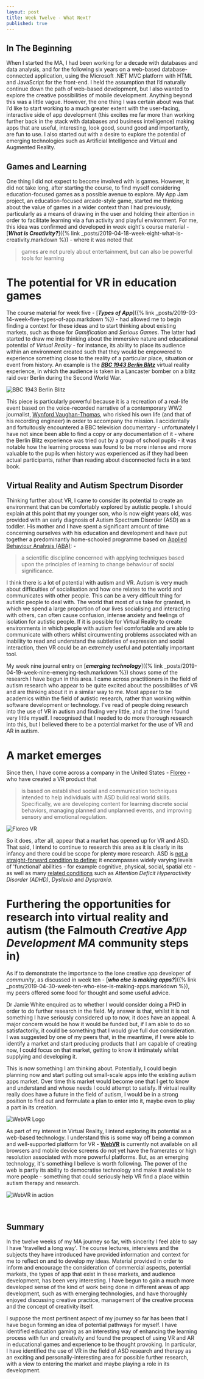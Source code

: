 ```yaml
---
layout: post
title: Week Twelve - What Next?
published: true
---
```


## In The Beginning

When I started the MA, I had been working for a decade with databases and data analysis, and for the following six years on a web-based database-connected application, using the Microsoft .NET MVC platform with HTML and JavaScript for the front-end. I held the assumption that I’d naturally continue down the path of web-based development, but I also wanted to explore the creative possibilities of mobile development. Anything beyond this was a little vague. However, the one thing I was certain about was that I’d like to start working to a much greater extent with the user-facing, interactive side of app development (this excites me far more than working further back in the stack with databases and business intelligence) making apps that are useful, interesting, look good, sound good and importantly, are fun to use. I also started out with a desire to explore the potential of emerging technologies such as Artificial Intelligence and Virtual and Augmented Reality.   

## Games and Learning

One thing I did not expect to become involved with is games. However, it did not take long, after starting the course, to find myself considering education-focused games as a possible avenue to explore. My App Jam project, an education-focused arcade-style game, started me thinking about the value of games in a wider context than I had previously, particularly as a means of drawing in the user and holding their attention in order to facilitate learning via a fun activity and playful environment. For me, this idea was confirmed and developed in week eight's course material - [**_What is Creativity?_**]({% link _posts/2019-04-18-week-eight-what-is-creativity.markdown %}) - where it was noted that

>games are not purely about entertainment, but can also be powerful tools for learning

# The potential for VR in education games

The course material for week five - [**_Types of App_**]({% link _posts/2019-03-14-week-five-types-of-app.markdown %}) - had allowed me to begin finding a context for these ideas and to start thinking about existing markets, such as those for _Gamification_ and _Serious Games_. The latter had started to draw me into thinking about the immersive nature and educational potential of _Virtual Reality_ - for instance, its ability to place its audience within an environment created such that they would be empowered to experience something close to the reality of a particular place, situation or event from history. An example is the [**_BBC 1943 Berlin Blitz_**](http://www.bbc.co.uk/guides/zk3cmfr) virtual reality experience, in which the audience is taken in a Lancaster bomber on a blitz raid over Berlin during the Second World War. 

![BBC 1943 Berlin Blitz](\images\bbc-berlin-blitz.jpg)

This piece is particularly powerful because it is a recreation of a real-life event based on the voice-recorded narrative of a contemporary WW2 journalist, [Wynford Vaughan-Thomas](https://en.wikipedia.org/wiki/Wynford_Vaughan-Thomas), who risked his own life (and that of his recording engineer) in order to accompany the mission. I accidentally and fortuitously encountered a BBC television documentary - unfortunately I have not since been able to find a copy or any documentation of it - where the Berlin Blitz experience was tried out by a group of school pupils - it was notable how the learning process was found to be more intense and more valuable to the pupils when history was experienced as if they had been actual participants, rather than reading about disconnected facts in a text book. 

## Virtual Reality and Autism Spectrum Disorder 

Thinking further about VR, I came to consider its potential to create an environment that can be comfortably explored by autistic people. I should explain at this point that my younger son, who is now eight years old, was provided with an early diagnosis of Autism Spectrum Disorder (ASD) as a toddler. His mother and I have spent a significant amount of time concerning ourselves with his education and development and have put together a predominantly home-schooled programme based on [Applied Behaviour Analysis (ABA)](https://en.wikipedia.org/wiki/Applied_behavior_analysis): -

>a scientific discipline concerned with applying techniques based upon the principles of learning to change behaviour of social significance.

I think there is a lot of potential with autism and VR. Autism is very much about difficulties of socialisation and how one relates to the world and communicates with other people. This can be a very difficult thing for autistic people to deal with. The world that most of us take for granted, in which we spend a large proportion of our lives socialising and interacting with others, can often cause confusion, intense anxiety and feelings of isolation for autistic people. If it is possible for Virtual Reality to create environments in which people with autism feel comfortable and are able to communicate with others whilst circumventing problems associated with an inability to read and understand the subtleties of expression and social interaction, then VR could be an extremely useful and potentially important tool. 

My week nine journal entry on [**_emerging technology_**]({% link _posts/2019-04-19-week-nine-emerging-tech.markdown %}) shows some of the research I have begun in this area. I came across practitioners in the field of autism research who appear to be quite excited about the possibilities of VR and are thinking about it in a similar way to me. Most appear to be academics within the field of autistic research, rather than working within software development or technology. I've read of people doing research into the use of VR in autism and finding very little, and at the time I found very little myself. I recognised that I needed to do more thorough research into this, but I believed there to be a potential market for the use of VR and AR in autism.

# A market emerges

Since then, I have come across a company in the United States - [Floreo](https://floreotech.com/) - who have created a VR product that 

> is based on established social and communication techniques intended to help individuals with ASD build real world skills. Specifically, we are developing content for learning discrete social behaviors, managing planned and unplanned events, and improving sensory and emotional regulation.

![Floreo VR](\images\floreo-vr.jpg)

So it does, after all, appear that a market has opened up for VR and ASD. That said, I intend to continue to research this area as it is clearly in its infancy and there could be scope for plenty more research. ASD is [not a straight-forward condition to define](https://www.autism.org.uk/about/what-is.aspx?gclid=Cj0KCQjwtr_mBRDeARIsALfBZA5u4OYairNw0bC7U8shJ6QqZbkosfAnPRfVHgz3LcZRpr2AexDurpwaArFAEALw_wcB); it encompasses widely varying levels of 'functional' abilities - for example cognitive, physical, social, spatial etc - as well as many [related conditions](https://www.autism.org.uk/about/what-is/related-conditions.aspx) such as _Attention Deficit Hyperactivity Disorder (ADHD)_, _Dyslexia_ and _Dyspraxia_.

# Furthering the opportunities for research into virtual reality and autism (the Falmouth _Creative App Development MA_ community steps in)

As if to demonstrate the importance to the lone creative app developer of _community_, as discussed in week ten - [**_who else is making apps?_**]({% link _posts/2019-04-30-week-ten-who-else-is-making-apps.markdown %}), my peers offered some food for thought and some useful advice.

Dr Jamie White enquired as to whether I would consider doing a PHD in order to do further research in the field. My answer is that, whilst it is not something I have seriously considered up to now, it does have an appeal. A major concern would be how it would be funded but, if I am able to do so satisfactorily, it could be something that I would give full due consideration. I was suggested by one of my peers that, in the meantime, if I were able to identify a market and start producing products that I am capable of creating now, I could focus on that market, getting to know it intimately whilst supplying and developing it.

This is now something I am thinking about. Potentially, I could begin planning now and start putting out small-scale apps into the existing autism apps market. Over time this market would become one that I get to know and understand and whose needs I could attempt to satisfy. If virtual reality really does have a future in the field of autism, I would be in a strong position to find out and formulate a plan to enter into it, maybe even to play a part in its creation.


![WebVR Logo](\images\webvr-logo-square-small.png)

As part of my interest in Virtual Reality, I intend exploring its potential as a web-based technology. I understand this is some way off being a common and well-supported platform for VR - [**WebVR**](https://webvr.info/) is currently not available on all browsers and mobile device screens do not yet have the framerates or high resolution associated with more powerful platforms. But, as an emerging technology, it's something I believe is worth following. The power of the web is partly its ability to democratise technology and make it available to more people - something that could seriously help VR find a place within autism therapy and research.

![WebVR in action](\images\pe-pyramid.png)
<br><br><br>

## Summary

In the twelve weeks of my MA journey so far, with sincerity I feel able to say I have 'travelled a long way'. The course lectures, interviews and the subjects they have introduced have provided information and context for me to reflect on and to develop my ideas. Material provided in order to inform and encourage the consideration of commercial aspects, potential markets, the types of app that exist in these markets, and audience development, has been very interesting. I have begun to gain a much more developed sense of the kind of work being done in different areas of app development, such as with emerging technologies, and have thoroughly enjoyed discussing creative practice, management of the creative process and the concept of creativity itself. 

I suppose the most pertinent aspect of my journey so far has been that I have begun forming an idea of potential pathways for myself. I have identified education gaming as an interesting way of enhancing the learning process with fun and creativity and found the prospect of using VR and AR in educational games and experience to be thought provoking. In particular, I have identified the use of VR in the field of ASD research and therapy as an exciting and personally-interesting area for possible further research, with a view to entering the market and maybe playing a role in its development.

